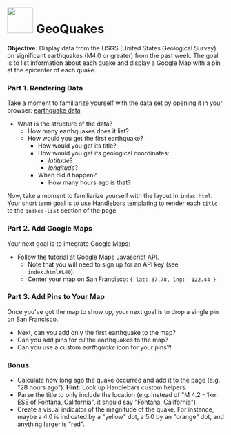 # <img src="https://cloud.githubusercontent.com/assets/7833470/10423298/ea833a68-7079-11e5-84f8-0a925ab96893.png" width="60"> GeoQuakes

**Objective:** Display data from the USGS (United States Geological Survey) on significant earthquakes (M4.0 or greater) from the past week. The goal is to list information about each quake and display a Google Map with a pin at the epicenter of each quake.

### Part 1. Rendering Data

Take a moment to familiarize yourself with the data set by opening it in your browser: <a href="http://earthquake.usgs.gov/earthquakes/feed/v1.0/summary/4.5_week.geojson" target="_blank">earthquake data</a>

* What is the structure of the data?
  * How many earthquakes does it list?
  * How would you get the first earthquake?
    * How would you get its title?
    * How would you get its geological coordinates:
      * *latitude*?
      * *longitude*?
    * When did it happen?
      * How many hours ago is that?

Now, take a moment to familiarize yourself with the layout in `index.html`. Your short term goal is to use <a href="http://handlebarsjs.com/" target="_blank">Handlebars templating</a> to render each `title` to the `quakes-list` section of the page.

### Part 2. Add Google Maps

Your next goal is to integrate Google Maps:
  
  * Follow the tutorial at <a href="https://developers.google.com/maps/documentation/javascript/tutorial" target="_blank">Google Maps Javascript API</a>.
    * Note that you will need to sign up for an API key (see `index.html#L40`).
    * Center your map on San Francisco: `{ lat: 37.78, lng: -122.44 }`

### Part 3. Add Pins to Your Map

Once you've got the map to show up, your next goal is to drop a single pin on San Francisco.

  * Next, can you add only the first earthquake to the map?
  * Can you add pins for *all* the earthquakes to the map?
  * Can you use a custom *earthquake* icon for your pins?!

### Bonus

* Calculate how long ago the quake occurred and add it to the page (e.g. "28 hours ago"). **Hint:** Look up Handlebars custom helpers.
* Parse the title to only include the location (e.g. Instead of "M 4.2 - 1km ESE of Fontana, California", it should say "Fontana, California").
* Create a visual indicator of the magnitude of the quake. For instance, maybe a 4.0 is indicated by a "yellow" dot, a 5.0 by an "orange" dot, and anything larger is "red".